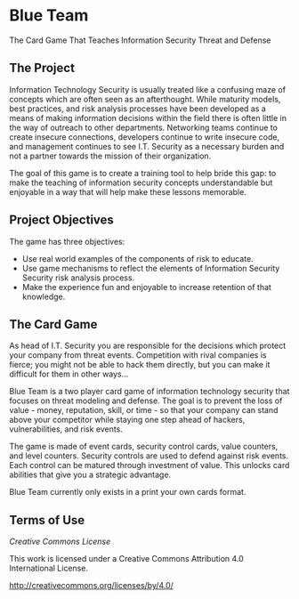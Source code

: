 # Blue Team

The Card Game That Teaches Information Security Threat and Defense

## The Project
Information Technology Security is usually treated like a confusing maze of concepts which are often seen as an afterthought. While maturity models, best practices, and risk analysis processes have been developed as a means of making information decisions within the field there is often little in the way of outreach to other departments. Networking teams continue to create insecure connections, developers continue to write insecure code, and management continues to see I.T. Security as a necessary burden and not a partner towards the mission of their organization.

The goal of this game is to create a training tool to help bride this gap: to make the teaching of information security concepts understandable but enjoyable in a way that will help make these lessons memorable.

## Project Objectives

The game has three objectives:

- Use real world examples of the components of risk to educate.
- Use game mechanisms to reflect the elements of Information Security Security risk analysis process.
- Make the experience fun and enjoyable to increase retention of that knowledge.

## The Card Game
As head of I.T. Security you are responsible for the decisions which protect your company from threat events. Competition with rival companies is fierce; you might not be able to hack them directly, but you can make it difficult for them in other ways...

Blue Team is a two player card game of information technology security that focuses on threat modeling and defense. The goal is to prevent the loss of value - money, reputation, skill, or time - so that your company can stand above your competitor while staying one step ahead of hackers, vulnerabilities, and risk events.

The game is made of event cards, security control cards, value counters, and level counters. Security controls are used to defend against risk events. Each control can be matured through investment of value. This unlocks card abilities that give you a  strategic advantage.

Blue Team currently only exists in a print your own cards format.

## Terms of Use
_Creative Commons License_

This work is licensed under a Creative Commons Attribution 4.0 International License.

http://creativecommons.org/licenses/by/4.0/
